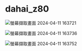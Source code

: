 # dahai_z80  
![螢幕擷取畫面 2024-04-11 163721](https://github.com/pondahai/dahai_z80/assets/7918732/7225af42-2ac6-46fc-a4dc-4d1aa22fb285)

![螢幕擷取畫面 2024-04-11 163736](https://github.com/pondahai/dahai_z80/assets/7918732/126268b1-b3d6-45ac-be49-6ff2f62e6d3f)

![螢幕擷取畫面 2024-04-11 163752](https://github.com/pondahai/dahai_z80/assets/7918732/83b66765-ec71-4fa6-baa6-74ba623ca22e)

